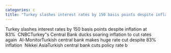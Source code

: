 ```yaml
---
categories: c
title: "Turkey slashes interest rates by 150 basis points despite inflation at 83  CNBC"
---
```

Turkey slashes interest rates by 150 basis points despite inflation at 83%&nbsp;&nbsp;CNBCTurkey"s Central Bank ducks soaring inflation to cut rates again&nbsp;&nbsp;Al-MonitorTurkish central bank makes huge rate cut despite 83% inflation&nbsp;&nbsp;Nikkei AsiaTurkish central bank cuts policy rate b